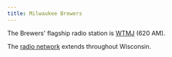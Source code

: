 ```yaml
---
title: Milwaukee Brewers
---
```

The Brewers' flagship radio station is [WTMJ] (620 AM).

The [radio network] extends throughout Wisconsin.

[radio network]:http://milwaukee.brewers.mlb.com/mil/schedule/radio_network.jsp
[WTMJ]:http:../../../radio/am-broadcast/wtmj/
